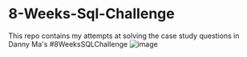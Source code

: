 # 8-Weeks-Sql-Challenge
This repo contains my attempts at solving the case study questions in Danny Ma's #8WeeksSQLChallenge
![image]()
